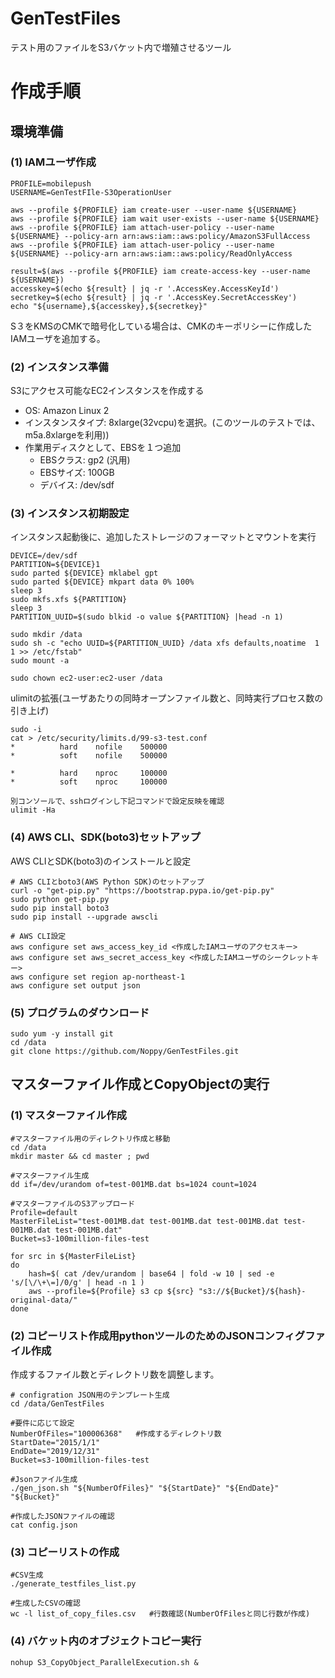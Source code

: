 # GenTestFiles
テスト用のファイルをS3バケット内で増殖させるツール





# 作成手順
## 環境準備
### (1) IAMユーザ作成
```
PROFILE=mobilepush
USERNAME=GenTestFIle-S3OperationUser

aws --profile ${PROFILE} iam create-user --user-name ${USERNAME}
aws --profile ${PROFILE} iam wait user-exists --user-name ${USERNAME}
aws --profile ${PROFILE} iam attach-user-policy --user-name ${USERNAME} --policy-arn arn:aws:iam::aws:policy/AmazonS3FullAccess
aws --profile ${PROFILE} iam attach-user-policy --user-name ${USERNAME} --policy-arn arn:aws:iam::aws:policy/ReadOnlyAccess

result=$(aws --profile ${PROFILE} iam create-access-key --user-name ${USERNAME})
accesskey=$(echo ${result} | jq -r '.AccessKey.AccessKeyId')
secretkey=$(echo ${result} | jq -r '.AccessKey.SecretAccessKey')
echo "${username},${accesskey},${secretkey}"
```
S３をKMSのCMKで暗号化している場合は、CMKのキーポリシーに作成したIAMユーザを追加する。

### (2) インスタンス準備
S3にアクセス可能なEC2インスタンスを作成する
- OS: Amazon Linux 2
- インスタンスタイプ: 8xlarge(32vcpu)を選択。(このツールのテストでは、m5a.8xlargeを利用))
- 作業用ディスクとして、EBSを１つ追加
    - EBSクラス: gp2 (汎用)
    - EBSサイズ: 100GB
    - デバイス: /dev/sdf

### (3) インスタンス初期設定
インスタンス起動後に、追加したストレージのフォーマットとマウントを実行
```
DEVICE=/dev/sdf
PARTITION=${DEVICE}1
sudo parted ${DEVICE} mklabel gpt
sudo parted ${DEVICE} mkpart data 0% 100%
sleep 3
sudo mkfs.xfs ${PARTITION}
sleep 3
PARTITION_UUID=$(sudo blkid -o value ${PARTITION} |head -n 1)

sudo mkdir /data
sudo sh -c "echo UUID=${PARTITION_UUID} /data xfs defaults,noatime  1   1 >> /etc/fstab"
sudo mount -a

sudo chown ec2-user:ec2-user /data
```

ulimitの拡張(ユーザあたりの同時オープンファイル数と、同時実行プロセス数の引き上げ)
```
sudo -i
cat > /etc/security/limits.d/99-s3-test.conf
*          hard    nofile    500000
*          soft    nofile    500000

*          hard    nproc     100000
*          soft    nproc     100000

別コンソールで、sshログインし下記コマンドで設定反映を確認
ulimit -Ha
```
### (4) AWS CLI、SDK(boto3)セットアップ
AWS CLIとSDK(boto3)のインストールと設定
```
# AWS CLIとboto3(AWS Python SDK)のセットアップ
curl -o "get-pip.py" "https://bootstrap.pypa.io/get-pip.py" 
sudo python get-pip.py
sudo pip install boto3
sudo pip install --upgrade awscli

# AWS CLI設定
aws configure set aws_access_key_id <作成したIAMユーザのアクセスキー>
aws configure set aws_secret_access_key <作成したIAMユーザのシークレットキー>
aws configure set region ap-northeast-1
aws configure set output json
```
### (5) プログラムのダウンロード
```
sudo yum -y install git
cd /data
git clone https://github.com/Noppy/GenTestFiles.git
```

## マスターファイル作成とCopyObjectの実行
### (1) マスターファイル作成
```
#マスターファイル用のディレクトリ作成と移動
cd /data
mkdir master && cd master ; pwd

#マスターファイル生成
dd if=/dev/urandom of=test-001MB.dat bs=1024 count=1024

#マスターファイルのS3アップロード
Profile=default
MasterFileList="test-001MB.dat test-001MB.dat test-001MB.dat test-001MB.dat test-001MB.dat"
Bucket=s3-100million-files-test

for src in ${MasterFileList}
do
    hash=$( cat /dev/urandom | base64 | fold -w 10 | sed -e 's/[\/\+\=]/0/g' | head -n 1 )
    aws --profile=${Profile} s3 cp ${src} "s3://${Bucket}/${hash}-original-data/"
done
```

### (2) コピーリスト作成用pythonツールのためのJSONコンフィグファイル作成
作成するファイル数とディレクトリ数を調整します。
```
# configration JSON用のテンプレート生成
cd /data/GenTestFiles

#要件に応じて設定
NumberOfFiles="100006368"   #作成するディレクトリ数
StartDate="2015/1/1"
EndDate="2019/12/31"
Bucket=s3-100million-files-test

#Jsonファイル生成
./gen_json.sh "${NumberOfFiles}" "${StartDate}" "${EndDate}" "${Bucket}"

#作成したJSONファイルの確認
cat config.json
```

### (3) コピーリストの作成
```
#CSV生成
./generate_testfiles_list.py

#生成したCSVの確認
wc -l list_of_copy_files.csv   #行数確認(NumberOfFilesと同じ行数が作成)
```

### (4) バケット内のオブジェクトコピー実行
```
nohup S3_CopyObject_ParallelExecution.sh &
```